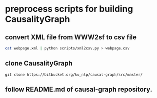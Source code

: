 # preprocess scripts for building CausalityGraph

## convert XML file from WWW2sf to csv file

```zsh
cat webpage.xml | python scripts/xml2csv.py > webpage.csv
```

## clone CausalityGraph

```
git clone https://bitbucket.org/ku_nlp/causal-graph/src/master/
```

## follow README.md of causal-graph repository.

